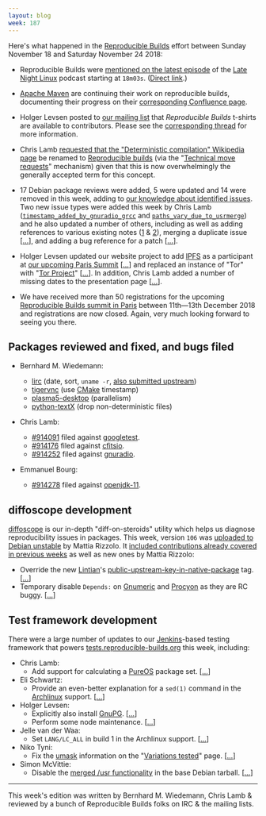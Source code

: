 ```yaml
---
layout: blog
week: 187
---
```


Here's what happened in the [Reproducible Builds](https://reproducible-builds.org) effort between Sunday November 18 and Saturday November 24 2018:

* Reproducible Builds were [mentioned on the latest episode](https://latenightlinux.com/late-night-linux-episode-50/) of the [Late Night Linux](https://bitbucket.org/mstrobel/procyon) podcast starting at `18m03s`. ([Direct link](https://pca.st/He12#t=18m03s).)

* [Apache Maven](https://maven.apache.org/) are continuing their work on reproducible builds, documenting their progress on their [corresponding Confluence page](https://cwiki.apache.org/confluence/pages/viewpage.action?pageId=74682318).

* Holger Levsen posted to [our mailing list](https://lists.reproducible-builds.org/pipermail/rb-general/) that *Reproducible Builds* t-shirts are available to contributors. Please see the [corresponding thread](https://lists.reproducible-builds.org/pipermail/rb-general/2018-November/001266.html) for more information.

* Chris Lamb [requested that the "Deterministic compilation" Wikipedia page](https://en.wikipedia.org/w/index.php?title=Wikipedia%3ARequested_moves%2FTechnical_requests&type=revision&diff=870242885&oldid=870242654) be renamed to [Reproducible builds](https://en.wikipedia.org/wiki/Reproducible_builds) (via the "[Technical move requests](https://en.wikipedia.org/wiki/Wikipedia:Requested_moves/Technical_requests)" mechanism) given that this is now overwhelmingly the generally accepted term for this concept.

* 17 Debian package reviews were added, 5 were updated and 14 were removed in this week, adding to [our knowledge about identified issues](https://tests.reproducible-builds.org/debian/index_issues.html). Two new issue types were added this week by Chris Lamb ([`timestamp_added_by_gnuradio_grcc`](https://salsa.debian.org/reproducible-builds/reproducible-notes/commit/adf7ef93) and [`paths_vary_due_to_usrmerge`](https://salsa.debian.org/reproducible-builds/reproducible-notes/commit/9ee46a4d)) and he also updated a number of others, including as well as adding references to various existing notes ([1](https://salsa.debian.org/reproducible-builds/reproducible-notes/commit/e2b6bea3) & [2](https://salsa.debian.org/reproducible-builds/reproducible-notes/commit/0ea3da74)), merging a duplicate issue [[...](https://salsa.debian.org/reproducible-builds/reproducible-notes/commit/c95d34e7)], and adding a bug reference for a patch [[...](https://salsa.debian.org/reproducible-builds/reproducible-notes/commit/6e9c5774)].

* Holger Levsen updated our website project to add [IPFS](https://ipfs.io/) as a participant at [our upcoming Paris Summit](https://reproducible-builds.org/events/paris2018/) [[...](https://salsa.debian.org/reproducible-builds/reproducible-website/commit/c6166c7)] and replaced an instance of "Tor" with "[Tor Project](https://www.torproject.org/)" [[...](https://salsa.debian.org/reproducible-builds/reproducible-website/commit/67c74fb)]. In addition, Chris Lamb added a number of missing dates to the presentation page [[...](https://salsa.debian.org/reproducible-builds/reproducible-website/commit/04d82dd)].

* We have received more than 50 registrations for the upcoming [Reproducible Builds summit in Paris](https://reproducible-builds.org/events/paris2018/) between 11th—13th December 2018 and registrations are now closed. Again, very much looking forward to seeing you there.

Packages reviewed and fixed, and bugs filed
-------------------------------------------

* Bernhard M. Wiedemann:
    * [lirc](https://build.opensuse.org/request/show/649983) (date, sort, `uname -r`, [also submitted upstream](https://sourceforge.net/p/lirc/git/merge-requests/36/))
    * [tigervnc](https://github.com/TigerVNC/tigervnc/pull/765) (use [CMake](https://cmake.org/) timestamp)
    * [plasma5-desktop](https://phabricator.kde.org/D17076) (parallelism)
    * [python-textX](https://build.opensuse.org/request/show/651138) (drop non-deterministic files)

* Chris Lamb:
    * [#914091](https://bugs.debian.org/914091) filed against [googletest](https://tracker.debian.org/pkg/googletest).
    * [#914176](https://bugs.debian.org/914176) filed against [cfitsio](https://tracker.debian.org/pkg/cfitsio).
    * [#914252](https://bugs.debian.org/914252) filed against [gnuradio](https://tracker.debian.org/pkg/gnuradio).

* Emmanuel Bourg:
    * [#914278](https://bugs.debian.org/914278) filed against [openjdk-11](https://tracker.debian.org/pkg/openjdk-11).


diffoscope development
----------------------

[diffoscope](https://diffoscope.org/) is our in-depth "diff-on-steroids" utility which helps us diagnose reproducibility issues in packages. This week, version `106` was [uploaded to Debian unstable](https://tracker.debian.org/news/1005294/accepted-diffoscope-106-source-into-unstable/) by Mattia Rizzolo. It [included contributions already covered in previous weeks](https://salsa.debian.org/reproducible-builds/diffoscope/commits/106) as well as new ones by Mattia Rizzolo:

* Override the new [Lintian](https://lintian.debian.org/)'s [public-upstream-key-in-native-package](https://lintian.debian.org/tags/public-upstream-key-in-native-package.html) tag. [[...](https://salsa.debian.org/reproducible-builds/diffoscope/commit/2059195)]
* Temporary disable `Depends:` on [Gnumeric](http://www.gnumeric.org/) and [Procyon](https://bitbucket.org/mstrobel/procyon) as they are RC buggy. [[...](https://salsa.debian.org/reproducible-builds/diffoscope/commit/de13715)]



Test framework development
--------------------------

There were a large number of updates to our [Jenkins](https://jenkins.io/)-based testing framework that powers [tests.reproducible-builds.org](tests.reproducible-builds.org) this week, including:

* Chris Lamb:
    * Add support for calculating a [PureOS](https://www.pureos.net/) package set. [[...](https://salsa.debian.org/qa/jenkins.debian.net/commit/9507efe7)]
* Eli Schwartz:
    * Provide an even-better explanation for a `sed(1)` command in the [Archlinux](https://www.archlinux.org/) support. [[...](https://salsa.debian.org/qa/jenkins.debian.net/commit/7798c4bd)]
* Holger Levsen:
    * Explicitly also install [GnuPG](https://www.gnupg.org/). [[...](https://salsa.debian.org/qa/jenkins.debian.net/commit/d623d03c)]
    * Perform some node maintenance. [[...](https://salsa.debian.org/qa/jenkins.debian.net/commit/f21b8c49)]
* Jelle van der Waa:
    * Set `LANG/LC_ALL` in build 1 in the Archlinux support. [[...](https://salsa.debian.org/qa/jenkins.debian.net/commit/44c3eb6c)]
* Niko Tyni:
    * Fix the [umask](https://en.wikipedia.org/wiki/Umask) information on the "[Variations tested](https://tests.reproducible-builds.org/debian/index_variations.html)" page. [[...](https://salsa.debian.org/qa/jenkins.debian.net/commit/1eaad5b0)]
* Simon McVittie:
    * Disable the [merged /usr functionality](https://wiki.debian.org/UsrMerge]) in the base Debian tarball. [[...](https://salsa.debian.org/qa/jenkins.debian.net/commit/dd78d2cd)]


---

This week's edition was written by Bernhard M. Wiedemann, Chris Lamb & reviewed by a bunch of Reproducible Builds folks on IRC & the mailing lists.
